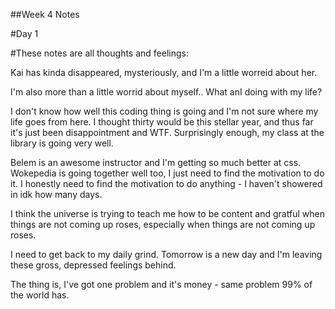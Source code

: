 ##Week 4 Notes

#Day 1

#These notes are all thoughts and feelings:

Kai has kinda disappeared, mysteriously, and I'm a little worreid about her. 

I'm also more than a little worrid about myself.. What anI doing with my life?

I don't know how well this coding thing is going and I'm not sure where my life goes from here. I thought thirty would be this stellar year, and thus far it's just been disappointment and WTF. Surprisingly enough, my class at the library is going very well. 

Belem is an awesome instructor and I'm getting so much better at css. Wokepedia is going together well too, I just need to find the motivation to do it. I honestly need to find the motivation to do anything - I haven't showered in idk how many days.

I think the universe is trying to teach me how to be content and gratful when things are not coming up roses, especially when things are not coming up roses. 

I need to get back to my daily grind. Tomorrow is a new day and I'm leaving these gross, depressed feelings behind.

The thing is, I've got one problem and it's money - same problem 99% of the world has. 

